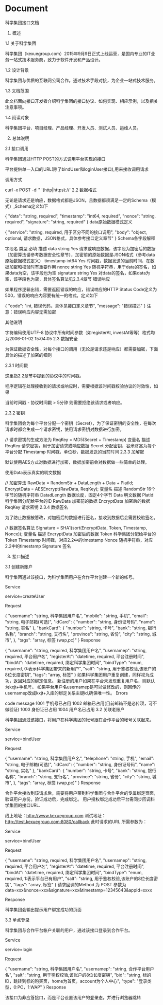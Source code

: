 # Document
科学集团接口文档
1. 概述

1.1 关于科学集团

科学集团（kexuegroup.com）2015年9月9日正式上线运营，是国内专业的IT业务一站式技术服务商，致力于软件开发和产品设计。

1.2 设计背景

科学集团与优质的互联网公司合作，通过技术手段对接，为企业一站式技术服务。

1.3 文档范围

此文档面向接口开发者介绍科学集团的接口协议、如何实现、相应示例，以及相关注意事项。

1.4 阅读对象

科学集团平台、项目经理、产品经理、开发人员、测试人员、运维人员。

2. 总体说明

2.1 接口调用

科学集团通过HTTP POST的方式调用平台实现的接口

平台提供单一入口的URL(除了bindUser和loginUser接口),用来接收调用请求

调用方式

curl -x POST -d '<data>' '(http|https)://<url>'
2.2 数据格式

无论是请求还是响应，数据格式都是JSON，且数据都须满足一定的Schema（模式）,Schema定义如下

{
  "data": "string, required",
  "timestamp": "int64, required",
  "nonce": "string, required",
  "signature": "string, required"
}
data原始数据模式定义

{
	"service": "string, required, 用于区分不同的接口调用",
	"body": "object, optional, 请求数据，JSON格式，具体参考接口定义章节"
}
Schema各字段解释

字段名	类型	必填	描述
data	string	Yes	请求或响应数据，该字段为加密后的数据（加密算法请参考数据安全性章节），加密前的原始数据是JSON格式（参考data原始数据模式定义）
timestamp	int64	Yes	时间戳，数据发送的当前时间，在数据加密和校验时有重要作用
nonce	string	Yes	随机字符串，用于data的签名，如果data为空，该字段也为空
signature	string	Yes	对data的签名，如果data为空，该字段也为空，具体签名算法见2.3.4章节
错误响应

如果程序逻辑出错，需要返回错误的响应，错误响应的HTTP Status Code定义为500，错误的响应内容要有统一的格式，定义如下

{
  "code": "int, 错误代码，具体见接口定义章节",
  "message": "错误描述"
}
注意：错误响应内容无需加密

其他说明

字符编码使用UTF-8
协议中所有时间参数（如registerAt, investAt等等）格式均为2006-01-02 15:04:05
2.3 数据安全

为保证数据安全性，对每个接口的调用（无论是请求还是响应）都需要加密，下面具体的描述了加密的细则

2.3.1 时间戳

这里指2.2章节中提到的协议中的时间戳。

程序逻辑在处理接收到的请求或响应时，需要根据该时间戳校验协议的时效性，如果

当前时间戳 - 协议时间戳 > 5分钟
则需要拒绝该请求或者响应。

2.3.2 密钥

科学集团会为每个平台分配一个密钥（Secret），为了保证密钥的安全性，在每次请求时都会生成一个请求密钥，使用请求密钥对数据进行加密。

// 请求密钥的生成方法为
ReqKey = MD5(Secret + Timestamp)
变量名	描述
ReqKey	请求密钥，用于加密请求或响应数据
Secret	分配密钥，谷米财富为每个平台分配
Timestamp	时间戳，单位秒，数据发送的当前时间
2.3.3 加解密

默认使用AES方式对数据进行加密，数据加密前会对数据做一些简单的处理。

使用Data表示真实的明文数据

// 加密算法
RawData = RandomStr + DataLength + Data + PlatId;
EncryptData = AESEncrypt(RawData, ReqKey);
变量名	描述
RandomStr	16个字节的随机字符串
DatadLength	数据长度，固定4个字节
Data	明文数据
PlatId	科学集团分配给平台的ID
RawData	加密前的数据
EncryptData	加密后的数据
ReqKey	请求密钥
2.3.4 数据签名

为了防止数据被篡改，对加密后的数据进行签名，接收到数据后会需要校验签名。

// 数据签名算法
Signature = SHA1(sort(EncryptData, Token, Timestamp, Nonce));
变量名	描述
EncryptData	加密后的数据
Token	科学集团分配给平台的Token
Timestamp	时间戳，对应2.2中的timestamp
Nonce	随机字符串，对应2.2中的timestamp
Signature	签名

3. 接口描述

3.1 创建新账户

科学集团通过该接口，为科学集团用户在合作平台创建一个新的帐号。

Service

service=createUser

Request

{
  "username": "string, 科学集团用户名",
  "mobile": "string, 手机",
  "email": "string, 电子邮箱(可选)",
  "idCard": {
    "number": "string, 身份证号码",
    "name": "string, 实名"
  }, 
  "bankCard": {
	  "number": "string, 卡号",
	  "bank": "string, 银行名称",
	  "branch": "string, 支行名",
	  "province": "string, 省份",
	  "city": "string, 城市",
  },
  "tags": "array, 标签 (wap,pc)"
}
Response

{
  "username": "string, required, 科学集团用户名",
  "usernamep": "string, required, 平台用户名",
  "registerAt": "datetime, required, 平台注册时间",
  "bindAt": "datetime, required, 绑定科学集团时间",
  "bindType": "enum, required, 0:表示科学集团带来的新用户",
  "salt": "string, 用于鉴权校验,该账户的8位长度密钥",
  "tags": "array, 标签"
}
如果科学集团用户重复创建，同样视为成功，返回对应的绑定信息。
新注册的用户如果在平台未发现重复用户名，则默认为kxjt+手机号。
如果平台用户名usernamep是可以做修改的，则回传的usernamep改成kxjt+入库的绑定关系主键id,确保唯一性。
Errors

code	message
1001	手机号已占用
1002	邮箱已占用(目前邮箱不是必传项，可不做验证)
1003	身份证已占用
1004	用户名已占用
3.2 关联老账户

科学集团通过该接口，将用户在科学集团的帐号跟在合作平台的帐号关联起来。

Service

service=bindUser

Request

{
  "username": "string, 科学集团用户名",
  "telephone": "string, 手机",
  "email": "string, 电子邮箱(可选)",
  "idCard": {
    "number": "string, 身份证号码",
    "name": "string, 实名"
  },
  "bankCard": {
	  "number": "string, 卡号",
	  "bank": "string, 银行名称",
	  "branch": "string, 支行名",
	  "province": "string, 省份",
	  "city": "string, 城市",
  },
  "tags": "array, 标签 (wap,pc)"
}
Response

合作平台接收到该请求后，需要将用户带到科学集团与合作平台的专属绑定页面，验证用户身份。验证成功后，完成绑定。 用户授权绑定成功后平台需同步回调科学集团的接口URL.

 线上地址：http://www.kexuegroup.com
 测试地址：http://test.kexuegroup.com:8080/callback
此时请求的URL 所需参数为：

Service

service=bindUser

Request

{
  "username": "string, required, 科学集团用户名",
  "usernamep": "string, required, 平台用户名",
  "registerAt": "datetime, required, 平台注册时间",
  "bindAt": "datetime, required, 绑定科学集团时间",
  "bindType": "enum, required, 1:表示平台已有用户",
  "salt": "string, 用于鉴权校验,该账户的8位长度密钥",
  "tags": "array, 标签"
}
请求回调的Method 为 POST 参数为 data=xxx&nonce=xxx&signature=xxx&timestamp=12345643&appId=xxxx

Response

科学集团会输出提示用户绑定成功的页面

3.3 单点登录

科学集团与合作平台帐户关联的用户，通过该接口登录到合作平台。

Service

service=login

Request

{
  "username": "string, 科学集团用户名",
  "usernamep": "string, 合作平台用户名",
  "salt": "string, 用于鉴权校验,该账户的8位长度密钥",
  "bid": "string, 标的ID，跳转到标的购买页，home为首页，account为个人中心",
  "type": "登录类型，0:PC，1:WAP"
}
Response

该接口为非应答接口，而是平台设置该用户的登录态，并进行浏览器跳转

